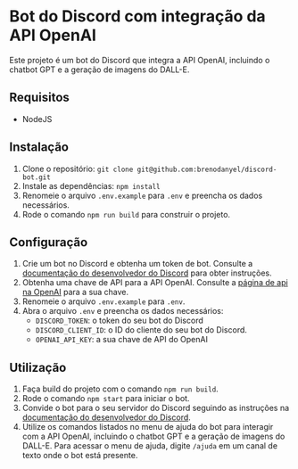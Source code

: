 # Bot do Discord com integração da API OpenAI

Este projeto é um bot do Discord que integra a API OpenAI, incluindo o chatbot GPT e a geração de imagens do DALL-E.

## Requisitos

- NodeJS

## Instalação

1. Clone o repositório: `git clone git@github.com:brenodanyel/discord-bot.git`
2. Instale as dependências: `npm install`
3. Renomeie o arquivo `.env.example` para `.env` e preencha os dados necessários.
4. Rode o comando `npm run build` para construir o projeto.

## Configuração

1. Crie um bot no Discord e obtenha um token de bot. Consulte a [documentação do desenvolvedor do Discord](https://discordjs.guide/preparations/setting-up-a-bot-application.html#creating-your-bot) para obter instruções.
2. Obtenha uma chave de API para a API OpenAI. Consulte a [página de api na OpenAI](https://platform.openai.com/account/api-keys) para a sua chave.
3. Renomeie o arquivo `.env.example` para `.env`.
4. Abra o arquivo `.env` e preencha os dados necessários:
   - `DISCORD_TOKEN`: o token do seu bot do Discord
   - `DISCORD_CLIENT_ID`: o ID do cliente do seu bot do Discord.
   - `OPENAI_API_KEY`: a sua chave de API do OpenAI
 
## Utilização

1. Faça build do projeto com o comando `npm run build`.
2. Rode o comando `npm start` para iniciar o bot.
3. Convide o bot para o seu servidor do Discord seguindo as instruções na [documentação do desenvolvedor do Discord](https://discordjs.guide/preparations/adding-your-bot-to-servers.html#bot-invite-links).
4. Utilize os comandos listados no menu de ajuda do bot para interagir com a API OpenAI, incluindo o chatbot GPT e a geração de imagens do DALL-E. Para acessar o menu de ajuda, digite `/ajuda` em um canal de texto onde o bot está presente.


